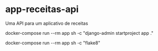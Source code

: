 # app-receitas-api
Uma API para um aplicativo de receitas

docker-compose run --rm app sh -c "django-admin startproject app ."

docker-compose run --rm app sh -c "flake8"

